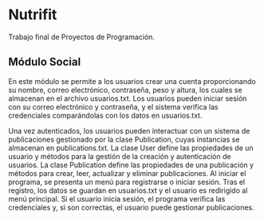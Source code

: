 # Nutrifit
Trabajo final de Proyectos de Programación.

## Módulo Social

En este módulo se permite a los usuarios crear una cuenta proporcionando su nombre, correo electrónico, contraseña, peso y altura, los cuales se almacenan en el archivo usuarios.txt. Los usuarios pueden iniciar sesión con su correo electrónico y contraseña, y el sistema verifica las credenciales comparándolas con los datos en usuarios.txt.

Una vez autenticados, los usuarios pueden interactuar con un sistema de publicaciones gestionado por la clase Publication, cuyas instancias se almacenan en publications.txt. La clase User define las propiedades de un usuario y métodos para la gestión de la creación y autenticación de usuarios. La clase Publication define las propiedades de una publicación y métodos para crear, leer, actualizar y eliminar publicaciones. Al iniciar el programa, se presenta un menú para registrarse o iniciar sesión. Tras el registro, los datos se guardan en usuarios.txt y el usuario es redirigido al menú principal. Si el usuario inicia sesión, el programa verifica las credenciales y, si son correctas, el usuario puede gestionar publicaciones.
